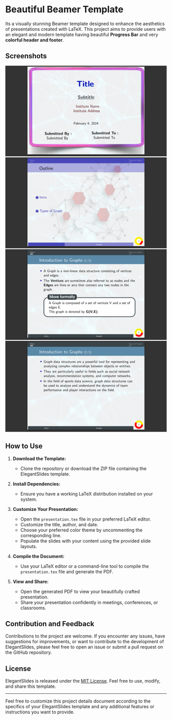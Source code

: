 # Beautiful Beamer Template

Its a visually stunning Beamer template designed to enhance the aesthetics of presentations created with LaTeX. This project aims to provide users with an elegant and modern template having beautiful **Progress Bar** and very **colorful header and footer**.


## Screenshots

<div style = "display = "grid"">
<img src = "\Screenshots\Screenshot (83).png"  alt = "Screenshots">
<img src = "\Screenshots\Screenshot (84).png"  alt = "Screenshots">
<img src = "\Screenshots\Screenshot (85).png"  alt = "Screenshots">
<img src = "\Screenshots\Screenshot (86).png"  alt = "Screenshots">
</div>


## How to Use

1. **Download the Template:**
   - Clone the repository or download the ZIP file containing the ElegantSlides template.

2. **Install Dependencies:**
   - Ensure you have a working LaTeX distribution installed on your system.

3. **Customize Your Presentation:**
   - Open the `presentation.tex` file in your preferred LaTeX editor.
   - Customize the title, author, and date.
   - Choose your preferred color theme by uncommenting the corresponding line.
   - Populate the slides with your content using the provided slide layouts.

4. **Compile the Document:**
   - Use your LaTeX editor or a command-line tool to compile the `presentation.tex` file and generate the PDF.

5. **View and Share:**
   - Open the generated PDF to view your beautifully crafted presentation.
   - Share your presentation confidently in meetings, conferences, or classrooms.

## Contribution and Feedback

Contributions to the project are welcome. If you encounter any issues, have suggestions for improvements, or want to contribute to the development of ElegantSlides, please feel free to open an issue or submit a pull request on the GitHub repository.

## License

ElegantSlides is released under the [MIT License](LICENSE). Feel free to use, modify, and share this template.

---

Feel free to customize this project details document according to the specifics of your ElegantSlides template and any additional features or instructions you want to provide.
